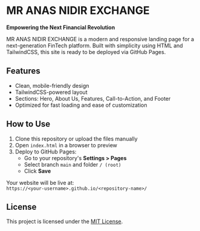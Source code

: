 # MR ANAS NIDIR EXCHANGE

**Empowering the Next Financial Revolution**

MR ANAS NIDIR EXCHANGE is a modern and responsive landing page for a next-generation FinTech platform. Built with simplicity using HTML and TailwindCSS, this site is ready to be deployed via GitHub Pages.

## Features

- Clean, mobile-friendly design
- TailwindCSS-powered layout
- Sections: Hero, About Us, Features, Call-to-Action, and Footer
- Optimized for fast loading and ease of customization

## How to Use

1. Clone this repository or upload the files manually
2. Open `index.html` in a browser to preview
3. Deploy to GitHub Pages:
   - Go to your repository's **Settings > Pages**
   - Select branch `main` and folder `/ (root)`
   - Click **Save**

Your website will be live at:  
`https://<your-username>.github.io/<repository-name>/`

## License

This project is licensed under the [MIT License](LICENSE).
